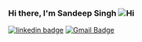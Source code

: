    ### Hi there, I'm Sandeep Singh ![Hi](https://user-images.githubusercontent.com/33487986/173641674-01e08813-6a7c-4334-9378-aec4cc286bc6.gif)

[![linkedin badge](https://img.shields.io/badge/sandeepsingh-30302f?style=flat&logo=linkedin)](https://www.linkedin.com/in/sandeep-kumar-singh-436906121/)
[![Gmail Badge](https://img.shields.io/badge/sandeepsingh.nita@gmail.com-30302f?style=flat&logo=Gmail&logoColor=red)](mailto:sandeepsingh.nita@gmail.com)
<!--
**spyboy01/spyboy01** is a ✨ _special_ ✨ repository because its `README.md` (this file) appears on your GitHub profile.


- 🔭 I’m currently working on ...
- 🌱 I’m currently learning ...
- 👯 I’m looking to collaborate on ...
- 🤔 I’m looking for help with ...
- 💬 Ask me about ...
- 📫 How to reach me: ...
- 😄 Pronouns: ...
- ⚡ Fun fact: ...
-->
